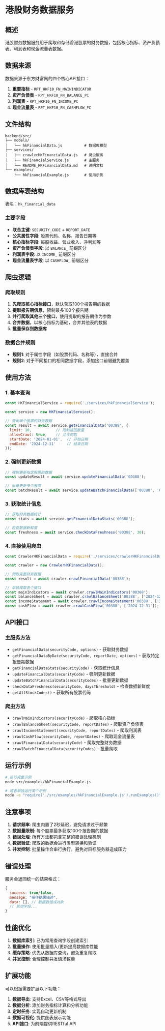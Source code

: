 # 港股财务数据服务

## 概述

港股财务数据服务用于爬取和存储香港股票的财务数据，包括核心指标、资产负债表、利润表和现金流量表数据。

## 数据来源

数据来源于东方财富网的四个核心API接口：

1. **重要指标** - `RPT_HKF10_FN_MAININDICATOR`
2. **资产负债表** - `RPT_HKF10_FN_BALANCE_PC`
3. **利润表** - `RPT_HKF10_FN_INCOME_PC`
4. **现金流量表** - `RPT_HKF10_FN_CASHFLOW_PC`

## 文件结构

```
backend/src/
├── models/
│   └── hkFinancialData.js          # 数据库模型
├── services/
│   ├── crawlerHKFinancialData.js   # 爬虫服务
│   ├── hkFinancialService.js       # 主服务
│   └── README_HKFinancialData.md   # 说明文档
└── examples/
    └── hkFinancialExample.js       # 使用示例
```

## 数据库表结构

表名：`hk_financial_data`

### 主要字段

- **联合主键**: `SECURITY_CODE` + `REPORT_DATE`
- **公共属性字段**: 股票代码、名称、报告日期等
- **核心指标字段**: 每股收益、营业收入、净利润等
- **资产负债表字段**: 以 `BALANCE_` 前缀区分
- **利润表字段**: 以 `INCOME_` 前缀区分
- **现金流量表字段**: 以 `CASHFLOW_` 前缀区分

## 爬虫逻辑

### 爬取规则

1. **先爬取核心指标接口**，默认获取100个报告期的数据
2. **提取报告期信息**，限制最多100个报告期
3. **并行爬取其他三个接口**，使用提取的报告期作为参数
4. **合并数据**，以核心指标为基础，合并其他表的数据
5. **批量保存到数据库**

### 数据合并规则

- **规则1**: 对于属性字段（如股票代码、名称等），直接合并
- **规则2**: 对于不同接口的相同数据字段，添加接口前缀避免覆盖

## 使用方法

### 1. 基本查询

```javascript
const HKFinancialService = require('./services/hkFinancialService');

const service = new HKFinancialService();

// 查询单个股票的财务数据
const result = await service.getFinancialData('00388', {
  limit: 10,           // 限制返回数量
  allowCrawl: true,    // 允许爬取
  startDate: '2024-01-01',  // 开始日期
  endDate: '2024-12-31'     // 结束日期
});
```

### 2. 强制更新数据

```javascript
// 强制更新指定股票的数据
const updateResult = await service.updateFinancialData('00388');

// 批量更新多个股票
const batchResult = await service.updateBatchFinancialData(['00388', '00700', '00941']);
```

### 3. 获取统计信息

```javascript
// 获取财务数据统计
const stats = await service.getFinancialDataStats('00388');

// 检查数据新鲜度
const freshness = await service.checkDataFreshness('00388', 30);
```

### 4. 直接使用爬虫

```javascript
const CrawlerHKFinancialData = require('./services/crawlerHKFinancialData');

const crawler = new CrawlerHKFinancialData();

// 爬取完整财务数据
const result = await crawler.crawlFinancialData('00388');

// 单独爬取各个接口
const mainIndicators = await crawler.crawlMainIndicators('00388');
const balanceSheet = await crawler.crawlBalanceSheet('00388', ['2024-12-31']);
const incomeStatement = await crawler.crawlIncomeStatement('00388', ['2024-12-31']);
const cashFlow = await crawler.crawlCashFlow('00388', ['2024-12-31']);
```

## API接口

### 主服务方法

- `getFinancialData(securityCode, options)` - 获取财务数据
- `getFinancialDataByDate(securityCode, reportDate, options)` - 获取特定报告期数据
- `getFinancialDataStats(securityCode)` - 获取统计信息
- `updateFinancialData(securityCode)` - 强制更新数据
- `updateBatchFinancialData(securityCodes)` - 批量更新数据
- `checkDataFreshness(securityCode, daysThreshold)` - 检查数据新鲜度
- `getAllStockCodes()` - 获取所有股票代码

### 爬虫方法

- `crawlMainIndicators(securityCode)` - 爬取核心指标
- `crawlBalanceSheet(securityCode, reportDates)` - 爬取资产负债表
- `crawlIncomeStatement(securityCode, reportDates)` - 爬取利润表
- `crawlCashFlow(securityCode, reportDates)` - 爬取现金流量表
- `crawlFinancialData(securityCode)` - 爬取完整财务数据
- `crawlBatchFinancialData(securityCodes)` - 批量爬取

## 运行示例

```bash
# 运行完整示例
node src/examples/hkFinancialExample.js

# 或者单独运行某个示例
node -e "require('./src/examples/hkFinancialExample.js').runExamples()"
```

## 注意事项

1. **请求频率**: 爬虫内置了2秒延迟，避免请求过于频繁
2. **数据量限制**: 每个股票最多获取100个报告期的数据
3. **错误处理**: 所有方法都包含完整的错误处理机制
4. **数据验证**: 爬取的数据会进行类型转换和验证
5. **并发控制**: 批量操作会串行执行，避免对目标服务器造成压力

## 错误处理

服务会返回统一的结果格式：

```javascript
{
  success: true/false,
  message: "操作结果描述",
  data: [], // 数据数组或对象
  // 其他字段...
}
```

## 性能优化

1. **数据库索引**: 已为常用查询字段创建索引
2. **批量操作**: 使用批量插入/更新提高数据库性能
3. **缓存策略**: 优先从数据库查询，避免重复爬取
4. **并发控制**: 合理控制并发请求数量

## 扩展功能

可以根据需要扩展以下功能：

1. **数据导出**: 支持Excel、CSV等格式导出
2. **数据分析**: 添加财务指标计算和分析功能
3. **定时任务**: 实现自动更新机制
4. **数据可视化**: 提供图表展示功能
5. **API接口**: 为前端提供RESTful API 